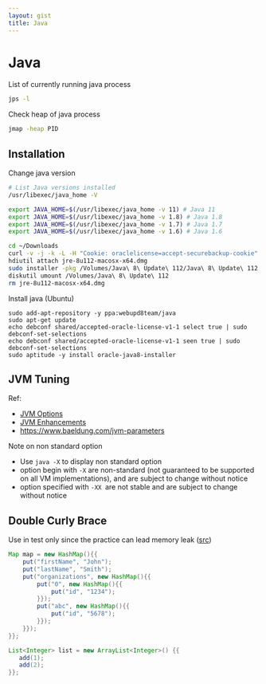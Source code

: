 ```yaml
---
layout: gist
title: Java
---
```


# Java


List of currently running java process
```bash
jps -l
```

Check heap of java process
```bash
jmap -heap PID
```

## Installation

Change java version
```bash
# List Java versions installed
/usr/libexec/java_home -V

export JAVA_HOME=$(/usr/libexec/java_home -v 11) # Java 11
export JAVA_HOME=$(/usr/libexec/java_home -v 1.8) # Java 1.8
export JAVA_HOME=$(/usr/libexec/java_home -v 1.7) # Java 1.7
export JAVA_HOME=$(/usr/libexec/java_home -v 1.6) # Java 1.6
```

```bash
cd ~/Downloads
curl -v -j -k -L -H "Cookie: oraclelicense=accept-securebackup-cookie" http://download.oracle.com/otn-pub/java/jdk/8u112-b15/jre-8u112-macosx-x64.dmg > jre-8u112-macosx-x64.dmg
hdiutil attach jre-8u112-macosx-x64.dmg
sudo installer -pkg /Volumes/Java\ 8\ Update\ 112/Java\ 8\ Update\ 112.app/Contents/Resources/JavaAppletPlugin.pkg -target /
diskutil umount /Volumes/Java\ 8\ Update\ 112
rm jre-8u112-macosx-x64.dmg
```

Install java (Ubuntu)
```
sudo add-apt-repository -y ppa:webupd8team/java
sudo apt-get update
echo debconf shared/accepted-oracle-license-v1-1 select true | sudo debconf-set-selections
echo debconf shared/accepted-oracle-license-v1-1 seen true | sudo debconf-set-selections
sudo aptitude -y install oracle-java8-installer
```

## JVM Tuning

Ref:
- [JVM Options](https://www.oracle.com/technetwork/articles/java/vmoptions-jsp-140102.html)
- [JVM Enhancements](https://docs.oracle.com/javase/7/docs/technotes/guides/vm/performance-enhancements-7.html)
- <https://www.baeldung.com/jvm-parameters>

Note on non standard option
- Use `java -X` to display non standard option
- option begin with `-X` are non-standard (not guaranteed to be supported on all VM implementations), and are subject to change without notice
- option specified with `-XX `are not stable and are subject to change without notice

## Double Curly Brace

Use in test only since the practice can lead memory leak ([src](https://blog.jooq.org/2014/12/08/dont-be-clever-the-double-curly-braces-anti-pattern/))

```java
Map map = new HashMap(){{
    put("firstName", "John");
    put("lastName", "Smith");
    put("organizations", new HashMap(){{
        put("0", new HashMap(){{
            put("id", "1234");
        }});
        put("abc", new HashMap(){{
            put("id", "5678");
        }});
    }});
}};

List<Integer> list = new ArrayList<Integer>() {{
   add(1);
   add(2);
}};
```